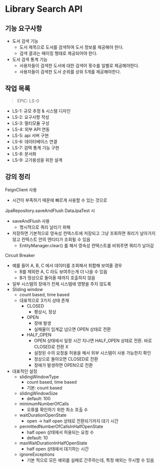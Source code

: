 # Library Search API

## 기능 요구사항

- 도서 검색 기능 
  - 도서 제목으로 도서를 검색하여 도서 정보를 제공해야 한다. 
  - 검색 결과는 페이징 형태로 제공되어야 한다. 
- 도서 검색 통계 기능 
  - 사용자들이 검색한 도서에 대한 검색어 횟수를 일별로 제공해야한다. 
  - 사용자들이 검색한 도서 순위를 상위 5개를 제공해야한다.

## 작업 목록

> EPIC: LS-0

- LS-1: 규모 추정 & 시스템 디자인
- LS-2: 요구사항 작성
- LS-3: 멀티모듈 구성
- LS-4: 외부 API 연동
- LS-5: api 서버 구현
- LS-6: 데이터베이스 연결
- LS-7: 검택 통계 기능 구현
- LS-8: 문서화
- LS-9: 고가용성을 위한 설계

## 강의 정리

FeignClient 사용

- 시간이 부족하기 때문에 빠르게 사용할 수 있는 것으로

JpaRepository.saveAndFlush DataJpaTest 시

- saveAndFlush 사용
  - 명시적으로 쿼리 날리기 위해
- 저장하면 기본적으로 영속성 컨텍스트에 저장되고 그냥 조회하면 쿼리가 날아가지 않고 컨텍스트 안의 엔티티가 조회될 수 있음
  - EntityManager.clear() 를 해서 영속성 컨텍스트를 비워주면 쿼리가 날아감

Circuit Breaker

- 예를 들어 A, B, C 에서 데이터를 조회해서 취합해 보여줄 경우
  - B를 제외한 A, C 라도 보여주는게 더 나을 수 있음
  - B가 정상으로 돌아올 때까지 호출하지 않음
- 일부 시스템의 장애가 전체 시스템에 영향을 주지 않도록
- Sliding window
  - count based, time based
  - 대표적으로 3가지 상태 존재
    - CLOSED
      - 평상시, 정상 
    - OPEN
      - 장애 발생
      - 실패율이 임계값 넘으면 OPEN 상태로 전환
    - HALF_OPEN
      - OPEN 상태에서 일정 시간 지나면 HALF_OPEN 상태로 전환. 바로 CLOSED로 전환 X
      - 설정된 수의 요청을 허용을 해서 외부 시스템이 사용 가능한지 확인
      - 정상으로 돌아오면 CLOSED로 전환
      - 장애가 발생하면 OPEN으로 전환
- 대표적인 설정
  - slidingWindowType
    - count based, time based
    - 기본: count based
  - slidingWindowSize
    - default: 100
  - minimumNumberOfCalls
    - 오류를 확인하기 위한 최소 호출 수
  - waitDurationOpenState
    - open -> half open 상태로 전환되기까지 대기 시간
  - permittedNumberOfCallsInHalfOpenState
    - half open 상태에서 허용되는 요청 수
    - default: 10
  - maxWaitDurationInHalfOpenState
    - half open 상태에서 대기하는 시간
  - ignoreExceptions
    - 기본 적으로 모든 예외를 실패로 간주하는데, 특정 예외는 무시할 수 있음

